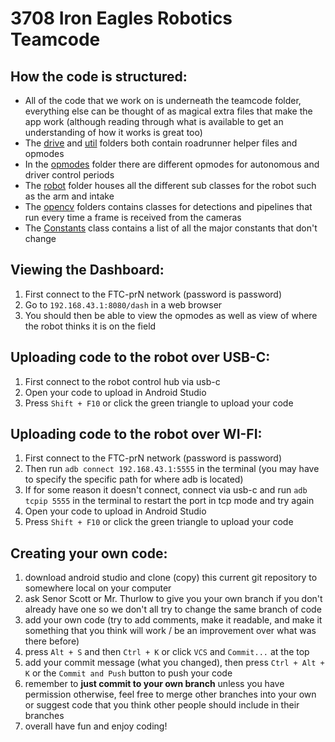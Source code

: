 # 3708 Iron Eagles Robotics Teamcode

## How the code is structured:  
- All of the code that we work on is underneath the teamcode folder, everything else can be thought of as magical extra files that make the app work (although reading through what is available to get an understanding of how it works is great too)
- The [drive](drive) and [util](util) folders both contain roadrunner helper files and opmodes
- In the [opmodes](opmodes) folder there are different opmodes for autonomous and driver control periods
- The [robot](robot) folder houses all the different sub classes for the robot such as the arm and intake
- The [opencv](opencv) folders contains classes for detections and pipelines that run every time a frame is received from the cameras
- The [Constants](Constants.java) class contains a list of all the major constants that don't change

## Viewing the Dashboard:
1. First connect to the FTC-prN network (password is password)
2. Go to `192.168.43.1:8080/dash` in a web browser
3. You should then be able to view the opmodes as well as view of where the robot thinks it is on the field

## Uploading code to the robot over USB-C:  
1. First connect to the robot control hub via usb-c
2. Open your code to upload in Android Studio
3. Press `Shift + F10` or click the green triangle to upload your code

## Uploading code to the robot over WI-FI:  
1. First connect to the FTC-prN network (password is password)  
2. Then run `adb connect 192.168.43.1:5555` in the terminal (you may have to specify the specific path for where adb is located)  
3. If for some reason it doesn't connect, connect via usb-c and run `adb tcpip 5555` in the terminal to restart the port in tcp mode and try again
4. Open your code to upload in Android Studio
5. Press `Shift + F10` or click the green triangle to upload your code

## Creating your own code:  
1. download android studio and clone (copy) this current git repository to somewhere local on your computer  
2. ask Senor Scott or Mr. Thurlow to give you your own branch if you don't already have one so we don't all try to change the same branch of code  
3. add your own code (try to add comments, make it readable, and make it something that you think will work / be an improvement over what was there before)  
4. press `Alt + S` and then `Ctrl + K` or click `VCS` and `Commit...` at the top
5. add your commit message (what you changed), then press `Ctrl + Alt + K` or the `Commit and Push` button to push your code
6. remember to **just commit to your own branch** unless you have permission otherwise, feel free to merge other branches into your own or suggest code that you think other people should include in their branches  
7. overall have fun and enjoy coding!